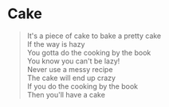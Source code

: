 # Cake

>It's a piece of cake to bake a pretty cake  
>If the way is hazy  
>You gotta do the cooking by the book  
>You know you can't be lazy!  
>Never use a messy recipe  
>The cake will end up crazy  
>If you do the cooking by the book  
>Then you'll have a cake

